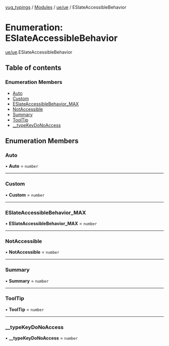 [yug_typings](../README.md) / [Modules](../modules.md) / [ue/ue](../modules/ue_ue.md) / ESlateAccessibleBehavior

# Enumeration: ESlateAccessibleBehavior

[ue/ue](../modules/ue_ue.md).ESlateAccessibleBehavior

## Table of contents

### Enumeration Members

- [Auto](ue_ue.ESlateAccessibleBehavior.md#auto)
- [Custom](ue_ue.ESlateAccessibleBehavior.md#custom)
- [ESlateAccessibleBehavior\_MAX](ue_ue.ESlateAccessibleBehavior.md#eslateaccessiblebehavior_max)
- [NotAccessible](ue_ue.ESlateAccessibleBehavior.md#notaccessible)
- [Summary](ue_ue.ESlateAccessibleBehavior.md#summary)
- [ToolTip](ue_ue.ESlateAccessibleBehavior.md#tooltip)
- [\_\_typeKeyDoNoAccess](ue_ue.ESlateAccessibleBehavior.md#__typekeydonoaccess)

## Enumeration Members

### Auto

• **Auto** = `number`

___

### Custom

• **Custom** = `number`

___

### ESlateAccessibleBehavior\_MAX

• **ESlateAccessibleBehavior\_MAX** = `number`

___

### NotAccessible

• **NotAccessible** = `number`

___

### Summary

• **Summary** = `number`

___

### ToolTip

• **ToolTip** = `number`

___

### \_\_typeKeyDoNoAccess

• **\_\_typeKeyDoNoAccess** = `number`
